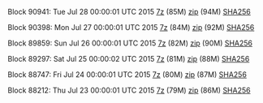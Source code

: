 Block 90941: Tue Jul 28 00:00:01 UTC 2015 [7z](https://transfer.sh/VSEGT/bootstrap.dat.20150728.7z) (85M) [zip](https://transfer.sh/17QdYQ/bootstrap.dat.20150728.zip) (94M) [SHA256](https://transfer.sh/AJmeV/sha256.txt)

Block 90398: Mon Jul 27 00:00:01 UTC 2015 [7z](https://transfer.sh/n2xif/bootstrap.dat.20150727.7z) (84M) [zip](https://transfer.sh/u9fFN/bootstrap.dat.20150727.zip) (92M) [SHA256](https://transfer.sh/9rosN/sha256.txt)

Block 89859: Sun Jul 26 00:00:01 UTC 2015 [7z](https://transfer.sh/QPi50/bootstrap.dat.20150726.7z) (82M) [zip](https://transfer.sh/SprC9/bootstrap.dat.20150726.zip) (90M) [SHA256](https://transfer.sh/ZdcHa/sha256.txt)

Block 89297: Sat Jul 25 00:00:02 UTC 2015 [7z](https://transfer.sh/j7YiU/bootstrap.dat.20150725.7z) (81M) [zip](https://transfer.sh/V2B0p/bootstrap.dat.20150725.zip) (88M) [SHA256](https://transfer.sh/mHXhB/sha256.txt)

Block 88747: Fri Jul 24 00:00:01 UTC 2015 [7z](https://transfer.sh/19YdZh/bootstrap.dat.20150724.7z) (80M) [zip](https://transfer.sh/14TZnK/bootstrap.dat.20150724.zip) (87M) [SHA256](https://transfer.sh/r4xei/sha256.txt)

Block 88212: Thu Jul 23 00:00:01 UTC 2015 [7z](https://transfer.sh/ePkVd/bootstrap.dat.20150723.7z) (79M) [zip](https://transfer.sh/1gHEey/bootstrap.dat.20150723.zip) (86M) [SHA256](https://transfer.sh/1dZNDz/sha256.txt)
